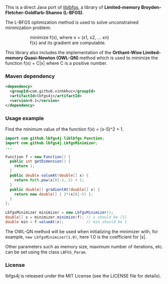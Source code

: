 This is a direct Java port of [liblbfgs](http://www.chokkan.org/software/liblbfgs/), a library of <strong>Limited-memory Broyden-Fletcher-Goldfarb-Shanno (L-BFGS)</strong>.

The L-BFGS optimization method is used to solve unconstrained minimization problem:
<p>
&nbsp; &nbsp; &nbsp; &nbsp; &nbsp; &nbsp; &nbsp; &nbsp; &nbsp; &nbsp;
minimize f(x), where x = (x1, x2, ... xn) <br>
&nbsp; &nbsp; &nbsp; &nbsp; &nbsp; &nbsp; &nbsp; &nbsp; &nbsp; &nbsp;
f(x) and its gradient are computable.
</p>

This library also includes the implementation of the <strong>Orthant-Wise Limited-memory Quasi-Newton (OWL-QN) </strong> method which is used to minimize the function f(x) + C|x| where C is a positive number.

### Maven dependency
```xml
<dependency>
  <groupId>com.github.vinhkhuc</groupId>
  <artifactId>lbfgs4j</artifactId>
  <version>0.1</version>
</dependency>
```

### Usage example
Find the minimum value of the function f(x) = (x-5)^2 + 1.
```java
import com.github.lbfgs4j.liblbfgs.Function;
import com.github.lbfgs4j.LbfgsMinimizer;
...

Function f = new Function() {
  public int getDimension() {
    return 1;
  }
  public double valueAt(double[] x) {
    return Math.pow(x[0]-5, 2) + 1;
  }
  public double[] gradientAt(double[] x) {
    return new double[] { 2*(x[0]-5) };
  }
};

LbfgsMinimizer minimizer = new LbfgsMinimizer();
double[] x = minimizer.minimize(f); // x should be [5]
double min = f.valueAt(x);          // min should be 1
```

The OWL-QN method will be used when initializing the minimizer with, for example, ```new LbfgsMinimizer(1.0)```, here 1.0 is the coefficient for |x|.

Other parameters such as memory size, maximum number of iterations, etc. can be set using the class ```LBFGS_Param```. 

### License

lbfgs4j is released under the MIT License (see the LICENSE file for details).